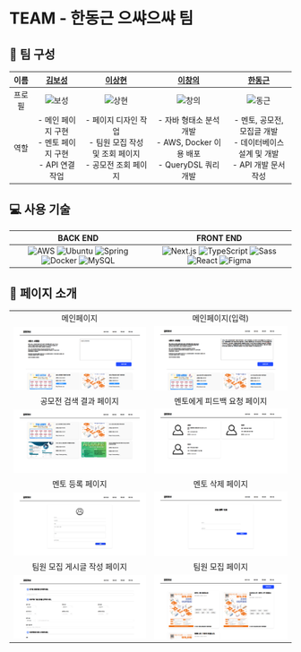 # TEAM - 한동근 으쌰으쌰 팀

## 📌 팀 구성

|  이름  |             [김보성](https://github.com/NangManBo)             |                     [이상현](https://github.com/idealHyun)                      |                   [이창의](https://github.com/changuii)                    |                        [한동근](https://github.com/l0o0lv)                         |
| :----: | :------------------------------------------------------------: | :-----------------------------------------------------------------------------: | :------------------------------------------------------------------------: | :--------------------------------------------------------------------------------: |
| 프로필 | ![보성](https://avatars.githubusercontent.com/u/124684536?v=4) |         ![상현](https://avatars.githubusercontent.com/u/118160647?v=4)          |       ![창의](https://avatars.githubusercontent.com/u/122252160?v=4)       |           ![동근](https://avatars.githubusercontent.com/u/128709695?v=4)           |
|  역할  |  - 메인 페이지 구현<br>- 멘토 페이지 구현<br>- API 연결 작업   | - 페이지 디자인 작업<br>- 팀원 모집 작성 및 조회 페이지<br>- 공모전 조회 페이지 | - 자바 형태소 분석 개발<br>- AWS, Docker 이용 배포<br>- QueryDSL 쿼리 개발 | - 멘토, 공모전, 모집글 개발<br>- 데이터베이스 설계 및 개발<br>- API 개발 문서 작성 |

## 💻 사용 기술

|                                                                                                                                                                  BACK END                                                                                                                                                                   |                                                                                                                                                                 FRONT END                                                                                                                                                                  |
| :-----------------------------------------------------------------------------------------------------------------------------------------------------------------------------------------------------------------------------------------------------------------------------------------------------------------------------------------: | :----------------------------------------------------------------------------------------------------------------------------------------------------------------------------------------------------------------------------------------------------------------------------------------------------------------------------------------: |
| ![AWS](https://img.icons8.com/color/48/000000/amazon-web-services.png) ![Ubuntu](https://img.icons8.com/color/48/000000/ubuntu--v1.png) ![Spring](https://img.icons8.com/color/48/000000/spring-logo.png) ![Docker](https://img.icons8.com/color/48/000000/docker.png) ![MySQL](https://img.icons8.com/ios-filled/50/000000/mysql-logo.png) | ![Next.js](https://upload.wikimedia.org/wikipedia/commons/8/8e/Nextjs-logo.svg) ![TypeScript](https://img.icons8.com/color/48/000000/typescript.png) ![Sass](https://img.icons8.com/color/48/000000/sass.png) ![React](https://img.icons8.com/color/48/000000/react-native.png) ![Figma](https://img.icons8.com/color/48/000000/figma.png) |

## 📃 페이지 소개

<table>
  <tr>
    <td align="center">메인페이지</td>
    <td align="center">메인페이지(입력)</td>
  </tr>
  <tr>
    <td><img src="이미지/메인페이지.png" width="500px" /></td>
    <td><img src="이미지/메인페이지2.png" width="500px" /></td>
  </tr>
  <tr>
    <td align="center">공모전 검색 결과 페이지</td>
    <td align="center">멘토에게 피드백 요청 페이지</td>
  </tr>
  <tr>
    <td><img src="이미지/공모전 검색 결과 페이지.png" width="500px" /></td>
    <td><img src="이미지/멘토에게 피드백 요청 페이지.png" width="500px" /></td>
  </tr>
  <tr>
    <td align="center">멘토 등록 페이지</td>
    <td align="center">멘토 삭제 페이지</td>
  </tr>
  <tr>
   <td><img src="이미지/멘토 등록 페이지.png" width="500px" /></td>
    <td><img src="이미지/멘토 삭제 페이지.png" width="500px" /></td>
   
  </tr>
  <tr>
    <td align="center">팀원 모집 게시글 작성 페이지</td>
    <td align="center">팀원 모집 페이지</td>
  </tr>
  <tr>
    <td><img src="이미지/팀원 모집 게시글 작성 페이지.png" width="500px" /></td>
    <td><img src="이미지/팀원 모집 페이지.png" width="500px" /></td>
  </tr>
</table>
